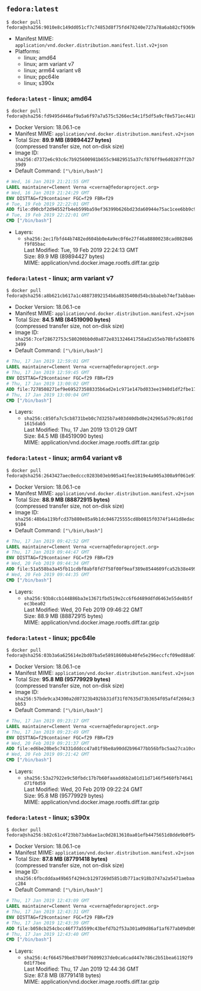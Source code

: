 ## `fedora:latest`

```console
$ docker pull fedora@sha256:9010e8c149dd051cf7c74853d8f75fd478240e727a78a6ab82cf9369efb61c38
```

-	Manifest MIME: `application/vnd.docker.distribution.manifest.list.v2+json`
-	Platforms:
	-	linux; amd64
	-	linux; arm variant v7
	-	linux; arm64 variant v8
	-	linux; ppc64le
	-	linux; s390x

### `fedora:latest` - linux; amd64

```console
$ docker pull fedora@sha256:fd9495d446af9a5a6f97a7a575c5266ec54c1f5df5a9cf8e571ec4418659fc9b
```

-	Docker Version: 18.06.1-ce
-	Manifest MIME: `application/vnd.docker.distribution.manifest.v2+json`
-	Total Size: **89.9 MB (89894427 bytes)**  
	(compressed transfer size, not on-disk size)
-	Image ID: `sha256:d7372e6c93c6c7b925600981b655c94829515a37cf876ff9e6d0287ff2b739d9`
-	Default Command: `["\/bin\/bash"]`

```dockerfile
# Wed, 16 Jan 2019 21:21:55 GMT
LABEL maintainer=Clement Verna <cverna@fedoraproject.org>
# Wed, 16 Jan 2019 21:24:29 GMT
ENV DISTTAG=f29container FGC=f29 FBR=f29
# Tue, 19 Feb 2019 22:22:01 GMT
ADD file:d90cbf2d94552fb4eb599ba59ef36399b626bd23da60944e75ac1cee6bb9c9a6 in / 
# Tue, 19 Feb 2019 22:22:01 GMT
CMD ["/bin/bash"]
```

-	Layers:
	-	`sha256:2ec1fbfd44b7482ed604bb0e4a9ec0f6e27f46a88800238cad082846f9f85bac`  
		Last Modified: Tue, 19 Feb 2019 22:24:13 GMT  
		Size: 89.9 MB (89894427 bytes)  
		MIME: application/vnd.docker.image.rootfs.diff.tar.gzip

### `fedora:latest` - linux; arm variant v7

```console
$ docker pull fedora@sha256:a8b621cb617a1c48873892154b6a8835408d54bcbbabeb74ef3abbaecbd71583
```

-	Docker Version: 18.06.1-ce
-	Manifest MIME: `application/vnd.docker.distribution.manifest.v2+json`
-	Total Size: **84.5 MB (84519090 bytes)**  
	(compressed transfer size, not on-disk size)
-	Image ID: `sha256:7cef28672753c580200bb0d0a872e831324641758ad2a55eb70bfa5b08763499`
-	Default Command: `["\/bin\/bash"]`

```dockerfile
# Thu, 17 Jan 2019 12:59:01 GMT
LABEL maintainer=Clement Verna <cverna@fedoraproject.org>
# Thu, 17 Jan 2019 12:59:45 GMT
ENV DISTTAG=f29container FGC=f29 FBR=f29
# Thu, 17 Jan 2019 13:00:02 GMT
ADD file:7278508271ef9e695273588335b6ad2e1c971e147bd033ee1940d1df2fbe17fd in / 
# Thu, 17 Jan 2019 13:00:04 GMT
CMD ["/bin/bash"]
```

-	Layers:
	-	`sha256:c850fa7c5cb8731beb0c7d325b7a403d40dbd0e242965a579cd61fdd1615dab5`  
		Last Modified: Thu, 17 Jan 2019 13:01:29 GMT  
		Size: 84.5 MB (84519090 bytes)  
		MIME: application/vnd.docker.image.rootfs.diff.tar.gzip

### `fedora:latest` - linux; arm64 variant v8

```console
$ docker pull fedora@sha256:2643427aec0edccc0283b03eb905a41fee1819e4a905a300a9f061e977c70e93
```

-	Docker Version: 18.06.1-ce
-	Manifest MIME: `application/vnd.docker.distribution.manifest.v2+json`
-	Total Size: **88.9 MB (88872915 bytes)**  
	(compressed transfer size, not on-disk size)
-	Image ID: `sha256:48b6a119bfcd37b880e85a9b1dc046725555cd8b0815f0374f1441d8edac9104`
-	Default Command: `["\/bin\/bash"]`

```dockerfile
# Thu, 17 Jan 2019 09:42:52 GMT
LABEL maintainer=Clement Verna <cverna@fedoraproject.org>
# Thu, 17 Jan 2019 09:44:47 GMT
ENV DISTTAG=f29container FGC=f29 FBR=f29
# Wed, 20 Feb 2019 09:44:34 GMT
ADD file:51a558ba3a45fb11cdbf8abf8fd7f58f00f9eaf389e8544609fca52b38e49995 in / 
# Wed, 20 Feb 2019 09:44:35 GMT
CMD ["/bin/bash"]
```

-	Layers:
	-	`sha256:93b8ccb144886ba3e13671fbd519e2cc6f6d489ddfd6463e55de8b5fec3bea02`  
		Last Modified: Wed, 20 Feb 2019 09:46:22 GMT  
		Size: 88.9 MB (88872915 bytes)  
		MIME: application/vnd.docker.image.rootfs.diff.tar.gzip

### `fedora:latest` - linux; ppc64le

```console
$ docker pull fedora@sha256:03b3a6a625614e2bd07ba5e58918600ab40fe5e296eccfcf09ed88a0740c5f2c
```

-	Docker Version: 18.06.1-ce
-	Manifest MIME: `application/vnd.docker.distribution.manifest.v2+json`
-	Total Size: **95.8 MB (95779929 bytes)**  
	(compressed transfer size, not on-disk size)
-	Image ID: `sha256:57bde9ca34300a2d07323b492bb31df31f07635d73b3654f05af4f2694c3bb53`
-	Default Command: `["\/bin\/bash"]`

```dockerfile
# Thu, 17 Jan 2019 09:23:17 GMT
LABEL maintainer=Clement Verna <cverna@fedoraproject.org>
# Thu, 17 Jan 2019 09:23:49 GMT
ENV DISTTAG=f29container FGC=f29 FBR=f29
# Wed, 20 Feb 2019 09:21:37 GMT
ADD file:ed6be20be5c74331dddcc47a01f9be8a90dd2b96477bb56bfbc5aa27ca10ce41 in / 
# Wed, 20 Feb 2019 09:21:42 GMT
CMD ["/bin/bash"]
```

-	Layers:
	-	`sha256:53a27922e9c50fbdc17b7b60faaadd6b2a01d11d7146f5460fb74641d71f0d59`  
		Last Modified: Wed, 20 Feb 2019 09:22:24 GMT  
		Size: 95.8 MB (95779929 bytes)  
		MIME: application/vnd.docker.image.rootfs.diff.tar.gzip

### `fedora:latest` - linux; s390x

```console
$ docker pull fedora@sha256:b82c61c4f23bb73ab6ae1ac0d2813610aa01efb4475651d8dde9b0f54912855b
```

-	Docker Version: 18.06.1-ce
-	Manifest MIME: `application/vnd.docker.distribution.manifest.v2+json`
-	Total Size: **87.8 MB (87791418 bytes)**  
	(compressed transfer size, not on-disk size)
-	Image ID: `sha256:6fbcdddaa49b65f4294cb1297269d5851db771ac918b3747a2a5471aebaac284`
-	Default Command: `["\/bin\/bash"]`

```dockerfile
# Thu, 17 Jan 2019 12:43:09 GMT
LABEL maintainer=Clement Verna <cverna@fedoraproject.org>
# Thu, 17 Jan 2019 12:43:31 GMT
ENV DISTTAG=f29container FGC=f29 FBR=f29
# Thu, 17 Jan 2019 12:43:39 GMT
ADD file:b058cb254cbcc46f77a5599c43befd7b2f53a301a09d86af1af677ab09db0907 in / 
# Thu, 17 Jan 2019 12:43:40 GMT
CMD ["/bin/bash"]
```

-	Layers:
	-	`sha256:4cf664579be87049f76099237de0ca6cad447e786c2b51bea61192f90d1f7bee`  
		Last Modified: Thu, 17 Jan 2019 12:44:36 GMT  
		Size: 87.8 MB (87791418 bytes)  
		MIME: application/vnd.docker.image.rootfs.diff.tar.gzip

